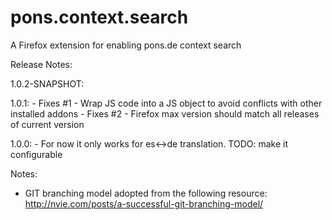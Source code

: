 pons.context.search
===================

A Firefox extension for enabling pons.de context search

Release Notes:

1.0.2-SNAPSHOT:


1.0.1:
	- Fixes #1 - Wrap JS code into a JS object to avoid conflicts with other installed addons
	- Fixes #2 - Firefox max version should match all releases of current version

1.0.0:
	- For now it only works for es<->de translation. TODO: make it configurable

Notes:

- GIT branching model adopted from the following resource:
http://nvie.com/posts/a-successful-git-branching-model/
